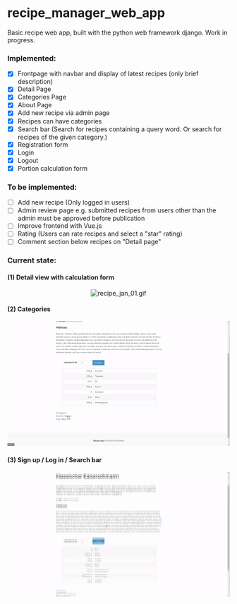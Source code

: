 # recipe_manager_web_app
Basic recipe web app, built with the python web framework django. Work in progress.

### Implemented:
- [x] Frontpage with navbar and display of latest recipes (only brief description)
- [x] Detail Page
- [x] Categories Page
- [x] About Page
- [x] Add new recipe via admin page
- [x] Recipes can have categories
- [x] Search bar (Search for recipes containing a query word. Or search for recipes of the given category.)
- [x] Registration form
- [x] Login
- [x] Logout 
- [x] Portion calculation form

### To be implemented:
- [ ] Add new recipe (Only logged in users)
- [ ] Admin review page e.g. submitted recipes from users other than the admin must be approved before publication
- [ ] Improve frontend with Vue.js
- [ ] Rating (Users can rate recipes and select a "star" rating)
- [ ] Comment section below recipes on "Detail page"

### Current state:

#### (1) Detail view with calculation form
<p align="center">
<img src="./assets/gifs/recipe_jan_01.gif" alt="recipe_jan_01.gif" width="800"/>
</p>

#### (2) Categories
<p align="center">
<img src="./assets/gifs/recipe_jan_02.gif" alt="recipe_jan_02.gif" width="800"/>
</p>

#### (3) Sign up / Log in / Search bar
<p align="center">
<img src="./assets/gifs/recipe_jan_03.gif" alt="recipe_jan_03.gif" width="800"/>
</p>
